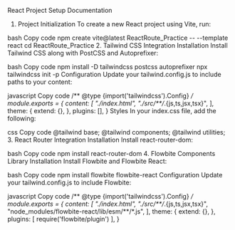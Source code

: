 React Project Setup Documentation
1. Project Initialization
To create a new React project using Vite, run:

bash
Copy code
npm create vite@latest ReactRoute_Practice -- --template react
cd ReactRoute_Practice
2. Tailwind CSS Integration
Installation
Install Tailwind CSS along with PostCSS and Autoprefixer:

bash
Copy code
npm install -D tailwindcss postcss autoprefixer
npx tailwindcss init -p
Configuration
Update your tailwind.config.js to include paths to your content:

javascript
Copy code
/** @type {import('tailwindcss').Config} */
module.exports = {
  content: [
    "./index.html",
    "./src/**/*.{js,ts,jsx,tsx}",
  ],
  theme: {
    extend: {},
  },
  plugins: [],
}
Styles
In your index.css file, add the following:

css
Copy code
@tailwind base;
@tailwind components;
@tailwind utilities;
3. React Router Integration
Installation
Install react-router-dom:

bash
Copy code
npm install react-router-dom
4. Flowbite Components Library
Installation
Install Flowbite and Flowbite React:

bash
Copy code
npm install flowbite flowbite-react
Configuration
Update your tailwind.config.js to include Flowbite:

javascript
Copy code
/** @type {import('tailwindcss').Config} */
module.exports = {
  content: [
    "./index.html",
    "./src/**/*.{js,ts,jsx,tsx}",
    "node_modules/flowbite-react/lib/esm/**/*.js",
  ],
  theme: {
    extend: {},
  },
  plugins: [
    require('flowbite/plugin')
  ],
}
